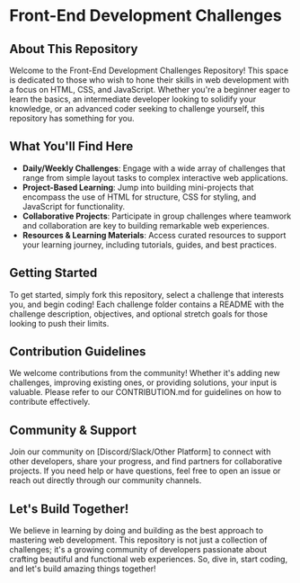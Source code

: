 # Front-End Development Challenges

## About This Repository
Welcome to the Front-End Development Challenges Repository! This space is dedicated to those who wish to hone their skills in web development with a focus on HTML, CSS, and JavaScript. Whether you're a beginner eager to learn the basics, an intermediate developer looking to solidify your knowledge, or an advanced coder seeking to challenge yourself, this repository has something for you.

## What You'll Find Here
- **Daily/Weekly Challenges**: Engage with a wide array of challenges that range from simple layout tasks to complex interactive web applications.
- **Project-Based Learning**: Jump into building mini-projects that encompass the use of HTML for structure, CSS for styling, and JavaScript for functionality.
- **Collaborative Projects**: Participate in group challenges where teamwork and collaboration are key to building remarkable web experiences.
- **Resources & Learning Materials**: Access curated resources to support your learning journey, including tutorials, guides, and best practices.

## Getting Started
To get started, simply fork this repository, select a challenge that interests you, and begin coding! Each challenge folder contains a README with the challenge description, objectives, and optional stretch goals for those looking to push their limits.

## Contribution Guidelines
We welcome contributions from the community! Whether it's adding new challenges, improving existing ones, or providing solutions, your input is valuable. Please refer to our CONTRIBUTION.md for guidelines on how to contribute effectively.

## Community & Support
Join our community on [Discord/Slack/Other Platform] to connect with other developers, share your progress, and find partners for collaborative projects. If you need help or have questions, feel free to open an issue or reach out directly through our community channels.

## Let's Build Together!
We believe in learning by doing and building as the best approach to mastering web development. This repository is not just a collection of challenges; it's a growing community of developers passionate about crafting beautiful and functional web experiences. So, dive in, start coding, and let's build amazing things together!
